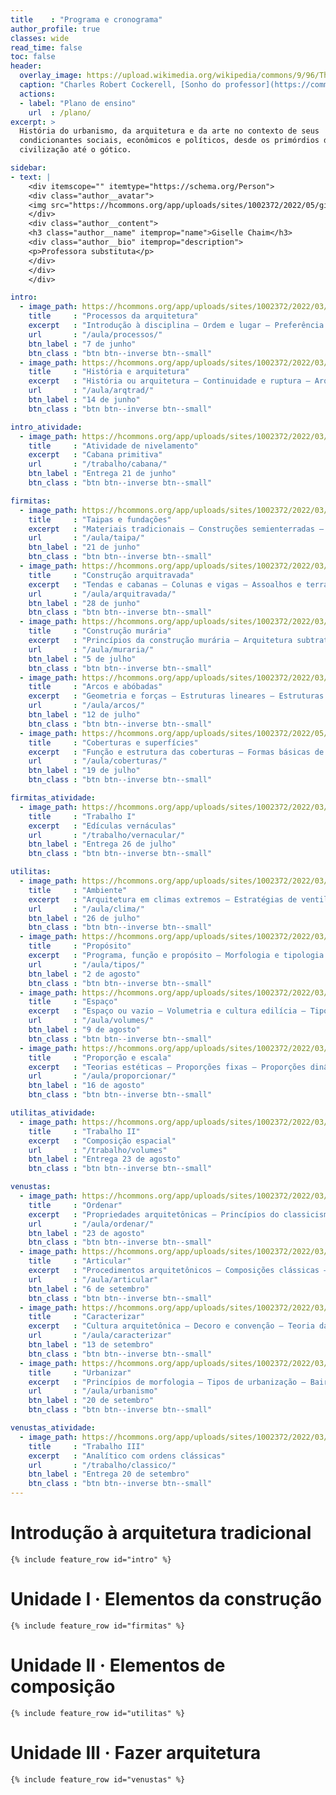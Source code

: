 ```yaml
---
title    : "Programa e cronograma"
author_profile: true
classes: wide
read_time: false
toc: false
header:
  overlay_image: https://upload.wikimedia.org/wikipedia/commons/9/96/The_Professor\'s_Dream_(1848).jpeg
  caption: "Charles Robert Cockerell, [Sonho do professor](https://commons.wikimedia.org/wiki/File:The_Professor's_Dream_(1848).jpeg), 1848"
  actions:
  - label: "Plano de ensino"
    url  : /plano/
excerpt: >
  História do urbanismo, da arquitetura e da arte no contexto de seus
  condicionantes sociais, econômicos e políticos, desde os primórdios da
  civilização até o gótico.

sidebar:
- text: |
    <div itemscope="" itemtype="https://schema.org/Person">
    <div class="author__avatar">
    <img src="https://hcommons.org/app/uploads/sites/1002372/2022/05/giselle-chaim.jpg" alt="Giselle Chaim" itemprop="image" />
    </div>
    <div class="author__content">
    <h3 class="author__name" itemprop="name">Giselle Chaim</h3>
    <div class="author__bio" itemprop="description">
    <p>Professora substituta</p>
    </div>
    </div>
    </div>

intro:
  - image_path: https://hcommons.org/app/uploads/sites/1002372/2022/03/640px-Cole_Thomas_The_Course_of_Empire_The_Savage_State_1836-crop.jpg
    title     : "Processos da arquitetura"
    excerpt   : "Introdução à disciplina – Ordem e lugar – Preferência temporal e local – Alegoria da cabana primitiva"
    url       : "/aula/processos/"
    btn_label : "7 de junho"
    btn_class : "btn btn--inverse btn--small"
  - image_path: https://hcommons.org/app/uploads/sites/1002372/2022/03/640px-Thomas_Cole_-_Architects_Dream_-_Google_Art_Project-crop.jpg
    title     : "História e arquitetura"
    excerpt   : "História ou arquitetura – Continuidade e ruptura – Arquitetura é construção – Construção tradicional e moderna"
    url       : "/aula/arqtrad/"
    btn_label : "14 de junho"
    btn_class : "btn btn--inverse btn--small"

intro_atividade:
  - image_path: https://hcommons.org/app/uploads/sites/1002372/2022/03/640px-Киргизские_кибитки_на_реке_Чу-crop.jpg
    title     : "Atividade de nivelamento"
    excerpt   : "Cabana primitiva"
    url       : "/trabalho/cabana/"
    btn_label : "Entrega 21 de junho"
    btn_class : "btn btn--inverse btn--small"

firmitas:
  - image_path: https://hcommons.org/app/uploads/sites/1002372/2022/03/640px-Cole_Thomas_The_Course_of_Empire_The_Arcadian_or_Pastoral_State_1836-crop.jpg
    title     : "Taipas e fundações"
    excerpt   : "Materiais tradicionais – Construções semienterradas – Plataformas e terraplenos – Fundações"
    url       : "/aula/taipa/"
    btn_label : "21 de junho"
    btn_class : "btn btn--inverse btn--small"
  - image_path: https://hcommons.org/app/uploads/sites/1002372/2022/03/640px-Cole_Thomas_The_Consummation_The_Course_of_the_Empire_1836-crop.jpg
    title     : "Construção arquitravada"
    excerpt   : "Tendas e cabanas – Colunas e vigas – Assoalhos e terraços – Transposição da madeira à pedra"
    url       : "/aula/arquitravada/"
    btn_label : "28 de junho"
    btn_class : "btn btn--inverse btn--small"
  - image_path: https://hcommons.org/app/uploads/sites/1002372/2022/03/994px-Giovanni_Paolo_Panini_–_Ancient_Rome-crop.jpg
    title     : "Construção murária"
    excerpt   : "Princípios da construção murária – Arquitetura subtrativa – Materiais naturais e cozidos – Aparelhos"
    url       : "/aula/muraria/"
    btn_label : "5 de julho"
    btn_class : "btn btn--inverse btn--small"
  - image_path: https://hcommons.org/app/uploads/sites/1002372/2022/03/640px-Hubert_Robert_Colonnade-crop.jpg
    title     : "Arcos e abóbadas"
    excerpt   : "Geometria e forças – Estruturas lineares – Estruturas espaciais – Quando termina a Antiguidade?"
    url       : "/aula/arcos/"
    btn_label : "12 de julho"
    btn_class : "btn btn--inverse btn--small"
  - image_path: https://hcommons.org/app/uploads/sites/1002372/2022/05/640px-kawase_hasui_evening_moon_over_temple034333-bg.jpg
    title     : "Coberturas e superfícies"
    excerpt   : "Função e estrutura das coberturas – Formas básicas de carpintaria – Carpintaria chinesa – Revestimentos"
    url       : "/aula/coberturas/"
    btn_label : "19 de julho"
    btn_class : "btn btn--inverse btn--small"

firmitas_atividade:
  - image_path: https://hcommons.org/app/uploads/sites/1002372/2022/03/640px-Johan_Christian_Dahl_-_View_of_Hjelle_in_Valdres_-_NG.M.00426-021_-_National_Museum_of_Art_Architecture_and_Design-crop.jpg
    title     : "Trabalho I"
    excerpt   : "Edículas vernáculas"
    url       : "/trabalho/vernacular/"
    btn_label : "Entrega 26 de julho"
    btn_class : "btn btn--inverse btn--small"

utilitas:
  - image_path: https://hcommons.org/app/uploads/sites/1002372/2022/03/640px-Across_the_Pool_to_the_Golden_Temple_of_Amritsar_by_Edwin_Lord_Weeks-crop.jpg
    title     : "Ambiente"
    excerpt   : "Arquitetura em climas extremos – Estratégias de ventilação – Unidade na diversidade – Civilizações hidráulicas"
    url       : "/aula/clima/"
    btn_label : "26 de julho"
    btn_class : "btn btn--inverse btn--small"
  - image_path: https://hcommons.org/app/uploads/sites/1002372/2022/03/640px-Weeks_Edwin_Lord_A_Court_in_The_Alhambra_in_the_Time_of_the_Moors-crop.jpg
    title     : "Propósito"
    excerpt   : "Programa, função e propósito – Morfologia e tipologia – Tipologia processual – Cultura doméstica no Mediterrâneo"
    url       : "/aula/tipos/"
    btn_label : "2 de agosto"
    btn_class : "btn btn--inverse btn--small"
  - image_path: https://hcommons.org/app/uploads/sites/1002372/2022/03/640px-Cole_Thomas_The_Course_of_Empire_Desolation_1836-crop.jpg
    title     : "Espaço"
    excerpt   : "Espaço ou vazio – Volumetria e cultura edilícia – Tipos distributivos – Elementos de composição"
    url       : "/aula/volumes/"
    btn_label : "9 de agosto"
    btn_class : "btn btn--inverse btn--small"
  - image_path: https://hcommons.org/app/uploads/sites/1002372/2022/03/640px-1815_Schinkel_Mittelalterliche_Stadt_an_einem_Fluss_anagoria-crop.jpg
    title     : "Proporção e escala"
    excerpt   : "Teorias estéticas – Proporções fixas – Proporções dinâmicas – Escala humana"
    url       : "/aula/proporcionar/"
    btn_label : "16 de agosto"
    btn_class : "btn btn--inverse btn--small"

utilitas_atividade:
  - image_path: https://hcommons.org/app/uploads/sites/1002372/2022/03/640px-hagia_sophia-29a_Coupe_longitudinale_et_vue_sur_latrium-crop.jpg
    title     : "Trabalho II"
    excerpt   : "Composição espacial"
    url       : "/trabalho/volumes"
    btn_label : "Entrega 23 de agosto"
    btn_class : "btn btn--inverse btn--small"

venustas:
  - image_path: https://hcommons.org/app/uploads/sites/1002372/2022/03/gerome-650px-Prayer_in_the_Mosque-crop.jpg
    title     : "Ordenar"
    excerpt   : "Propriedades arquitetônicas – Princípios do classicismo – Outros cânones – Saberes da arquitetura"
    url       : "/aula/ordenar/"
    btn_label : "23 de agosto"
    btn_class : "btn btn--inverse btn--small"
  - image_path: https://hcommons.org/app/uploads/sites/1002372/2022/03/640px-1868_Lawrence_Alma-Tadema_-_Phidias_Showing_the_Frieze_of_the_Parthenon_to_his_Friends-crop.jpg
    title     : "Articular"
    excerpt   : "Procedimentos arquitetônicos – Composições clássicas – Indicação e composição – Ofícios da construção"
    url       : "/aula/articular"
    btn_label : "6 de setembro"
    btn_class : "btn btn--inverse btn--small"
  - image_path: https://hcommons.org/app/uploads/sites/1002372/2022/03/640px-Cole_Thomas_View_of_Florence_from_San_Miniato_1837-crop.jpg
    title     : "Caracterizar"
    excerpt   : "Cultura arquitetônica – Decoro e convenção – Teoria da arquitetura – Economia da construção"
    url       : "/aula/caracterizar"
    btn_label : "13 de setembro"
    btn_class : "btn btn--inverse btn--small"
  - image_path: https://hcommons.org/app/uploads/sites/1002372/2022/03/640px-Louise_Rayner_Chester_Watergate_Street_looking_east-crop.jpg
    title     : "Urbanizar"
    excerpt   : "Princípios de morfologia – Tipos de urbanização – Bairro e arrabalde – Parcelamento do solo como matriz"
    url       : "/aula/urbanismo"
    btn_label : "20 de setembro"
    btn_class : "btn btn--inverse btn--small"

venustas_atividade:
  - image_path: https://hcommons.org/app/uploads/sites/1002372/2022/03/analytique-crop.jpg
    title     : "Trabalho III"
    excerpt   : "Analítico com ordens clássicas"
    url       : "/trabalho/classico/"
    btn_label : "Entrega 20 de setembro"
    btn_class : "btn btn--inverse btn--small"
---
```


# Introdução à arquitetura tradicional #

```{=html}
{% include feature_row id="intro" %}
```

# Unidade I · Elementos da construção #

```{=html}
{% include feature_row id="firmitas" %}
```

# Unidade II · Elementos de composição #

```{=html}
{% include feature_row id="utilitas" %}
```

# Unidade III · Fazer arquitetura #

```{=html}
{% include feature_row id="venustas" %}
```

